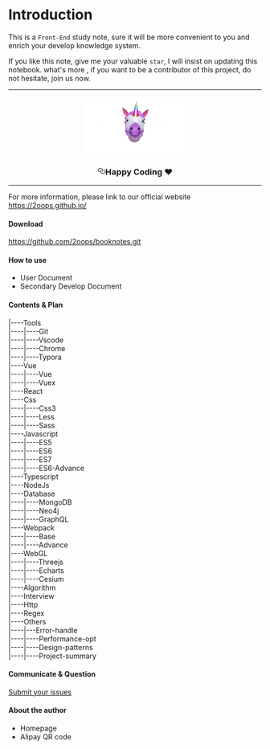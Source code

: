 # Introduction

This is a `Front-End` study note, sure it will be more convenient to you and enrich your develop knowledge system.

If you like this note, give me your valuable `star`, I will insist on updating this notebook. what's more , if you want to be a contributor of this project, do not hesitate, join us now.

***
<div align="center">
    <a href="https://liyas-thomas.firebaseapp.com" rel="nofollow"><img src="https://raw.githubusercontent.com/liyasthomas/templates/master/assets/logo.gif" alt="Liyas Thomas" width="200" style="max-width:100%;"></a>
    <br>
    <h3><a id="user-content-happy-coding-︎" class="anchor" aria-hidden="true" href="#happy-coding-︎"><svg class="octicon octicon-link" viewBox="0 0 16 16" version="1.1" width="16" height="16" aria-hidden="true"><path fill-rule="evenodd" d="M4 9h1v1H4c-1.5 0-3-1.69-3-3.5S2.55 3 4 3h4c1.45 0 3 1.69 3 3.5 0 1.41-.91 2.72-2 3.25V8.59c.58-.45 1-1.27 1-2.09C10 5.22 8.98 4 8 4H4c-.98 0-2 1.22-2 2.5S3 9 4 9zm9-3h-1v1h1c1 0 2 1.22 2 2.5S13.98 12 13 12H9c-.98 0-2-1.22-2-2.5 0-.83.42-1.64 1-2.09V6.25c-1.09.53-2 1.84-2 3.25C6 11.31 7.55 13 9 13h4c1.45 0 3-1.69 3-3.5S14.5 6 13 6z"></path></svg></a>Happy Coding ❤︎</h3>
</div>

***

For more information, please link to our official website <https://2oops.github.io/>

#### Download

https://github.com/2oops/booknotes.git

#### How to use

- User Document
- Secondary Develop Document

#### Contents & Plan

|----Tools<br/>
|----|----Git<br/>
|----|----Vscode<br/>
|----|----Chrome<br/>
|----|----Typora<br/>
|----Vue<br/>
|----|----Vue<br/>
|----|----Vuex<br/>
|----React<br/>
|----Css<br/>
|----|----Css3<br/>
|----|----Less<br/>
|----|----Sass<br/>
|----Javascript<br/>
|----|----ES5<br/>
|----|----ES6<br/>
|----|----ES7<br/>
|----|----ES6-Advance<br/>
|----Typescript<br/>
|----NodeJs<br/>
|----Database<br/>
|----|----MongoDB<br/>
|----|----Neo4j<br/>
|----|----GraphQL<br/>
|----Webpack<br/>
|----|----Base<br/>
|----|----Advance<br/>
|----WebGL<br/>|----|----Threejs<br/>
|----|----Echarts<br/>
|----|----Cesium<br/>|----Algorithm<br/>
|----Interview<br/>
|----Http<br/>
|----Regex<br/>|----Others<br>|----|---Error-handle<br/>
|----|----Performance-opt<br/>
|----|----Design-patterns<br/>
|----|----Project-summary<br/>

#### Communicate & Question

[Submit your issues](https://github.com/2oops/booknotes/issues)

#### About the author

- Homepage
- Alipay QR code
